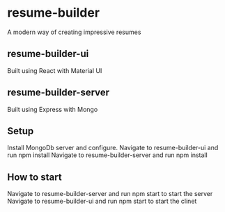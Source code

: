 # resume-builder
A modern way of creating impressive resumes

## resume-builder-ui
Built using React with Material UI

## resume-builder-server
Built using Express with Mongo

## Setup
Install MongoDb server and configure.
Navigate to resume-builder-ui and run npm install 
Navigate to resume-builder-server and run npm install

## How to start 
Navigate to resume-builder-server and run npm start to start the server
Navigate to resume-builder-ui and run npm start to start the clinet
